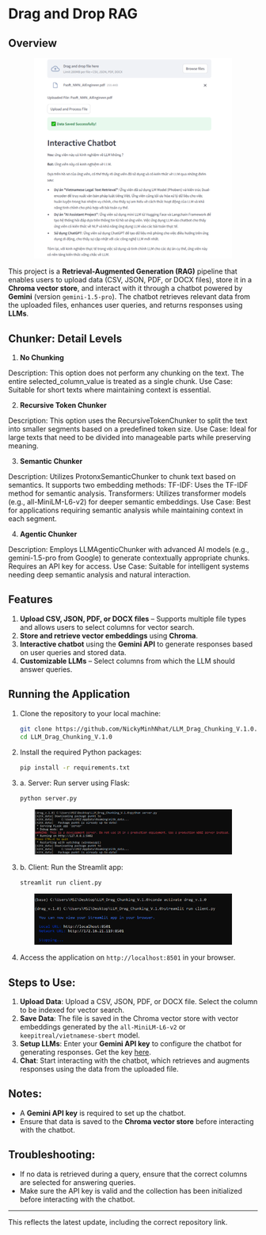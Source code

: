 # Drag and Drop RAG

## Overview
<p align="center"> 
   <img src="image/Demo.PNG" alt="Testing for my CV" width="400"/> </p>

This project is a **Retrieval-Augmented Generation (RAG)** pipeline that enables users to upload data (CSV, JSON, PDF, or DOCX files), store it in a **Chroma vector store**, and interact with it through a chatbot powered by **Gemini** (version `gemini-1.5-pro`). The chatbot retrieves relevant data from the uploaded files, enhances user queries, and returns responses using **LLMs**.

## Chunker: Detail Levels
1. **No Chunking**

Description: This option does not perform any chunking on the text. The entire selected_column_value is treated as a single chunk.
Use Case: Suitable for short texts where maintaining context is essential.

2. **Recursive Token Chunker**

Description: This option uses the RecursiveTokenChunker to split the text into smaller segments based on a predefined token size.
Use Case: Ideal for large texts that need to be divided into manageable parts while preserving meaning.

3. **Semantic Chunker**

Description: Utilizes ProtonxSemanticChunker to chunk text based on semantics. It supports two embedding methods:
TF-IDF: Uses the TF-IDF method for semantic analysis.
Transformers: Utilizes transformer models (e.g., all-MiniLM-L6-v2) for deeper semantic embeddings.
Use Case: Best for applications requiring semantic analysis while maintaining context in each segment.

4. **Agentic Chunker**

Description: Employs LLMAgenticChunker with advanced AI models (e.g., gemini-1.5-pro from Google) to generate contextually appropriate chunks. Requires an API key for access.
Use Case: Suitable for intelligent systems needing deep semantic analysis and natural interaction.

## Features
1. **Upload CSV, JSON, PDF, or DOCX files** – Supports multiple file types and allows users to select columns for vector search.
2. **Store and retrieve vector embeddings** using **Chroma**.
3. **Interactive chatbot** using the **Gemini API** to generate responses based on user queries and stored data.
4. **Customizable LLMs** – Select columns from which the LLM should answer queries.

## Running the Application
1. Clone the repository to your local machine:
   ```bash
   git clone https://github.com/NickyMinhNhat/LLM_Drag_Chunking_V.1.0.git
   cd LLM_Drag_Chunking_V.1.0
   ```

2. Install the required Python packages:
   ```bash
   pip install -r requirements.txt
   ```

3. a. Server: Run server using Flask:
   ```bash
   python server.py
   ```
<p align="center"> <img src="image/Server.PNG" alt="Running for my server" width="400"/> </p>

3. b. Client: Run the Streamlit app:
   ```bash
   streamlit run client.py
   ```
<p align="center"> <img src="image/Client.PNG" alt="Running for my client" width="400"/> </p>

4. Access the application on `http://localhost:8501` in your browser.

## Steps to Use:
1. **Upload Data**: Upload a CSV, JSON, PDF, or DOCX file. Select the column to be indexed for vector search.
2. **Save Data**: The file is saved in the Chroma vector store with vector embeddings generated by the `all-MiniLM-L6-v2` or `keepitreal/vietnamese-sbert` model.
3. **Setup LLMs**: Enter your **Gemini API key** to configure the chatbot for generating responses. Get the key [here](https://aistudio.google.com/app/apikey).
4. **Chat**: Start interacting with the chatbot, which retrieves and augments responses using the data from the uploaded file.

## Notes:
- A **Gemini API key** is required to set up the chatbot.
- Ensure that data is saved to the **Chroma vector store** before interacting with the chatbot.

## Troubleshooting:
- If no data is retrieved during a query, ensure that the correct columns are selected for answering queries.
- Make sure the API key is valid and the collection has been initialized before interacting with the chatbot.

---

This reflects the latest update, including the correct repository link.
